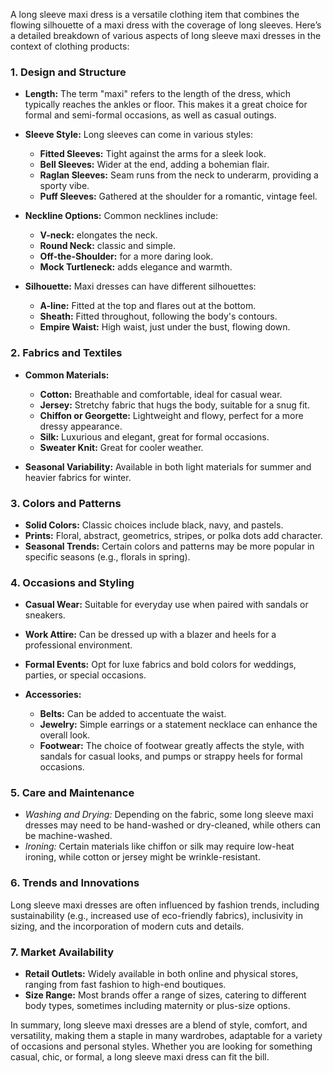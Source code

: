 A long sleeve maxi dress is a versatile clothing item that combines the flowing silhouette of a maxi dress with the coverage of long sleeves. Here’s a detailed breakdown of various aspects of long sleeve maxi dresses in the context of clothing products:

### 1. **Design and Structure**

- **Length:** The term "maxi" refers to the length of the dress, which typically reaches the ankles or floor. This makes it a great choice for formal and semi-formal occasions, as well as casual outings.

- **Sleeve Style:** Long sleeves can come in various styles:
  - **Fitted Sleeves:** Tight against the arms for a sleek look.
  - **Bell Sleeves:** Wider at the end, adding a bohemian flair.
  - **Raglan Sleeves:** Seam runs from the neck to underarm, providing a sporty vibe.
  - **Puff Sleeves:** Gathered at the shoulder for a romantic, vintage feel.

- **Neckline Options:** Common necklines include:
  - **V-neck:** elongates the neck.
  - **Round Neck:** classic and simple.
  - **Off-the-Shoulder:** for a more daring look.
  - **Mock Turtleneck:** adds elegance and warmth.

- **Silhouette:** Maxi dresses can have different silhouettes:
  - **A-line:** Fitted at the top and flares out at the bottom.
  - **Sheath:** Fitted throughout, following the body's contours.
  - **Empire Waist:** High waist, just under the bust, flowing down.

### 2. **Fabrics and Textiles**

- **Common Materials:**
  - **Cotton:** Breathable and comfortable, ideal for casual wear.
  - **Jersey:** Stretchy fabric that hugs the body, suitable for a snug fit.
  - **Chiffon or Georgette:** Lightweight and flowy, perfect for a more dressy appearance.
  - **Silk:** Luxurious and elegant, great for formal occasions.
  - **Sweater Knit:** Great for cooler weather.

- **Seasonal Variability:** Available in both light materials for summer and heavier fabrics for winter.

### 3. **Colors and Patterns**

- **Solid Colors:** Classic choices include black, navy, and pastels.
- **Prints:** Floral, abstract, geometrics, stripes, or polka dots add character.
- **Seasonal Trends:** Certain colors and patterns may be more popular in specific seasons (e.g., florals in spring).

### 4. **Occasions and Styling**

- **Casual Wear:** Suitable for everyday use when paired with sandals or sneakers.
- **Work Attire:** Can be dressed up with a blazer and heels for a professional environment.
- **Formal Events:** Opt for luxe fabrics and bold colors for weddings, parties, or special occasions. 

- **Accessories:** 
  - **Belts:** Can be added to accentuate the waist.
  - **Jewelry:** Simple earrings or a statement necklace can enhance the overall look.
  - **Footwear:** The choice of footwear greatly affects the style, with sandals for casual looks, and pumps or strappy heels for formal occasions.

### 5. **Care and Maintenance**

- *Washing and Drying:* Depending on the fabric, some long sleeve maxi dresses may need to be hand-washed or dry-cleaned, while others can be machine-washed.
- *Ironing:* Certain materials like chiffon or silk may require low-heat ironing, while cotton or jersey might be wrinkle-resistant.

### 6. **Trends and Innovations**

Long sleeve maxi dresses are often influenced by fashion trends, including sustainability (e.g., increased use of eco-friendly fabrics), inclusivity in sizing, and the incorporation of modern cuts and details.

### 7. **Market Availability**

- **Retail Outlets:** Widely available in both online and physical stores, ranging from fast fashion to high-end boutiques.
- **Size Range:** Most brands offer a range of sizes, catering to different body types, sometimes including maternity or plus-size options.

In summary, long sleeve maxi dresses are a blend of style, comfort, and versatility, making them a staple in many wardrobes, adaptable for a variety of occasions and personal styles. Whether you are looking for something casual, chic, or formal, a long sleeve maxi dress can fit the bill.
